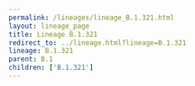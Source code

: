 ```yaml
---
permalink: /lineages/lineage_B.1.321.html
layout: lineage_page
title: Lineage B.1.321
redirect_to: ../lineage.html?lineage=B.1.321
lineage: B.1.321
parent: B.1
children: ['B.1.321']
---
```

